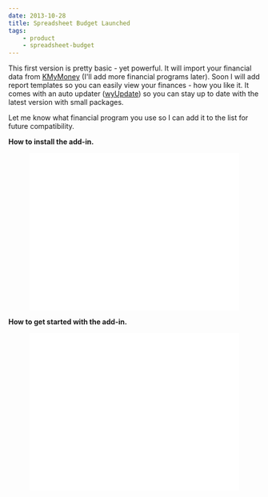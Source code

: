 ```yaml
---
date: 2013-10-28
title: Spreadsheet Budget Launched
tags:
    - product
    - spreadsheet-budget
---
```


This first version is pretty basic - yet powerful. It will import your financial data from <a href="http://kmymoney2.sourceforge.net/index-home.html">KMyMoney</a> (I'll add more financial programs later). Soon I will add report templates so you can easily view your finances - how you like it. It comes with an auto updater (<a href="wyday.com/wyupdate/‎">wyUpdate</a>) so you can stay up to date with the latest version with small packages.

Let me know what financial program you use so I can add it to the list for future compatibility.

<strong>How to install the add-in.</strong>

<div align="center"><iframe src="//www.youtube.com/embed/hJbNhsCR-Qk" height="315" width="420" allowfullscreen="" frameborder="0"></iframe></div>

<strong>How to get started with the add-in.</strong>

<div align="center"><iframe src="//www.youtube.com/embed/OQFAi5MKwxk" height="315" width="420" allowfullscreen="" frameborder="0"></iframe></div>
